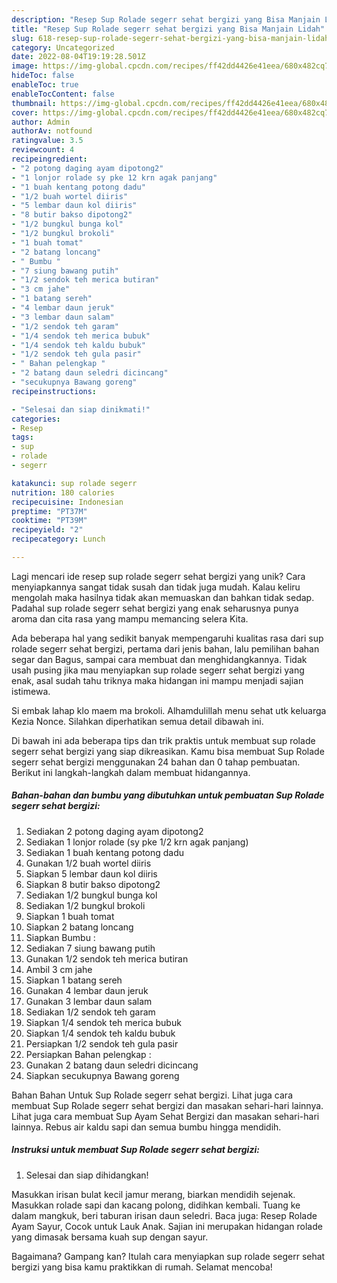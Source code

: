 ```yaml
---
description: "Resep Sup Rolade segerr sehat bergizi yang Bisa Manjain Lidah"
title: "Resep Sup Rolade segerr sehat bergizi yang Bisa Manjain Lidah"
slug: 618-resep-sup-rolade-segerr-sehat-bergizi-yang-bisa-manjain-lidah
category: Uncategorized
date: 2022-08-04T19:19:28.501Z
image: https://img-global.cpcdn.com/recipes/ff42dd4426e41eea/680x482cq70/sup-rolade-segerr-sehat-bergizi-foto-resep-utama.jpg
hideToc: false
enableToc: true
enableTocContent: false
thumbnail: https://img-global.cpcdn.com/recipes/ff42dd4426e41eea/680x482cq70/sup-rolade-segerr-sehat-bergizi-foto-resep-utama.jpg
cover: https://img-global.cpcdn.com/recipes/ff42dd4426e41eea/680x482cq70/sup-rolade-segerr-sehat-bergizi-foto-resep-utama.jpg
author: Admin
authorAv: notfound
ratingvalue: 3.5
reviewcount: 4
recipeingredient:
- "2 potong daging ayam dipotong2"
- "1 lonjor rolade sy pke 12 krn agak panjang"
- "1 buah kentang potong dadu"
- "1/2 buah wortel diiris"
- "5 lembar daun kol diiris"
- "8 butir bakso dipotong2"
- "1/2 bungkul bunga kol"
- "1/2 bungkul brokoli"
- "1 buah tomat"
- "2 batang loncang"
- " Bumbu "
- "7 siung bawang putih"
- "1/2 sendok teh merica butiran"
- "3 cm jahe"
- "1 batang sereh"
- "4 lembar daun jeruk"
- "3 lembar daun salam"
- "1/2 sendok teh garam"
- "1/4 sendok teh merica bubuk"
- "1/4 sendok teh kaldu bubuk"
- "1/2 sendok teh gula pasir"
- " Bahan pelengkap "
- "2 batang daun seledri dicincang"
- "secukupnya Bawang goreng"
recipeinstructions:

- "Selesai dan siap dinikmati!"
categories:
- Resep
tags:
- sup
- rolade
- segerr

katakunci: sup rolade segerr 
nutrition: 180 calories
recipecuisine: Indonesian
preptime: "PT37M"
cooktime: "PT39M"
recipeyield: "2"
recipecategory: Lunch

---
```





Lagi mencari ide resep sup rolade segerr sehat bergizi yang unik? Cara menyiapkannya sangat tidak susah dan tidak juga mudah. Kalau keliru mengolah maka hasilnya tidak akan memuaskan dan bahkan tidak sedap. Padahal sup rolade segerr sehat bergizi yang enak seharusnya punya aroma dan cita rasa yang mampu memancing selera Kita.





Ada beberapa hal yang sedikit banyak mempengaruhi kualitas rasa dari sup rolade segerr sehat bergizi, pertama dari jenis bahan, lalu pemilihan bahan segar dan Bagus, sampai cara membuat dan menghidangkannya. Tidak usah pusing jika mau menyiapkan sup rolade segerr sehat bergizi yang enak,      asal sudah tahu triknya maka hidangan ini mampu menjadi sajian istimewa.














Si embak lahap klo maem ma brokoli. Alhamdulillah menu sehat utk keluarga Kezia Nonce. Silahkan diperhatikan semua detail dibawah ini.






Di bawah ini ada beberapa tips dan trik praktis untuk membuat sup rolade segerr sehat bergizi yang siap dikreasikan. Kamu bisa membuat Sup Rolade segerr sehat bergizi menggunakan 24 bahan dan 0 tahap pembuatan. Berikut ini langkah-langkah dalam membuat hidangannya.

<!--inarticleads1-->

##### Bahan-bahan dan bumbu yang dibutuhkan untuk pembuatan Sup Rolade segerr sehat bergizi:

1. Sediakan 2 potong daging ayam dipotong2
1. Sediakan 1 lonjor rolade (sy pke 1/2 krn agak panjang)
1. Sediakan 1 buah kentang potong dadu
1. Gunakan 1/2 buah wortel diiris
1. Siapkan 5 lembar daun kol diiris
1. Siapkan 8 butir bakso dipotong2
1. Sediakan 1/2 bungkul bunga kol
1. Sediakan 1/2 bungkul brokoli
1. Siapkan 1 buah tomat
1. Siapkan 2 batang loncang
1. Siapkan  Bumbu :
1. Sediakan 7 siung bawang putih
1. Gunakan 1/2 sendok teh merica butiran
1. Ambil 3 cm jahe
1. Siapkan 1 batang sereh
1. Gunakan 4 lembar daun jeruk
1. Gunakan 3 lembar daun salam
1. Sediakan 1/2 sendok teh garam
1. Siapkan 1/4 sendok teh merica bubuk
1. Siapkan 1/4 sendok teh kaldu bubuk
1. Persiapkan 1/2 sendok teh gula pasir
1. Persiapkan  Bahan pelengkap :
1. Gunakan 2 batang daun seledri dicincang
1. Siapkan secukupnya Bawang goreng


Bahan Bahan Untuk Sup Rolade segerr sehat bergizi. Lihat juga cara membuat Sup Rolade segerr sehat bergizi dan masakan sehari-hari lainnya. Lihat juga cara membuat Sup Ayam Sehat Bergizi dan masakan sehari-hari lainnya. Rebus air kaldu sapi dan semua bumbu hingga mendidih. 

<!--inarticleads2-->

##### Instruksi untuk membuat Sup Rolade segerr sehat bergizi:


1. Selesai dan siap dihidangkan!

Masukkan irisan bulat kecil jamur merang, biarkan mendidih sejenak. Masukkan rolade sapi dan kacang polong, didihkan kembali. Tuang ke dalam mangkuk, beri taburan irisan daun seledri. Baca juga: Resep Rolade Ayam Sayur, Cocok untuk Lauk Anak. Sajian ini merupakan hidangan rolade yang dimasak bersama kuah sup dengan sayur. 

Bagaimana? Gampang kan? Itulah cara menyiapkan sup rolade segerr sehat bergizi yang bisa kamu praktikkan di rumah. Selamat mencoba!

